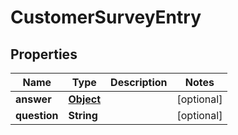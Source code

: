 
# CustomerSurveyEntry

## Properties
Name | Type | Description | Notes
------------ | ------------- | ------------- | -------------
**answer** | [**Object**](.md) |  |  [optional]
**question** | **String** |  |  [optional]



